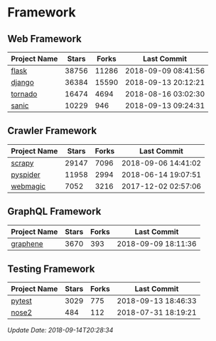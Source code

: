# Framework

## Web Framework

| Project Name | Stars | Forks | Last Commit |
| ------------ | ----- | ----- | ----------- |
| [flask](https://github.com/pallets/flask) | 38756 | 11286 | 2018-09-09 08:41:56 |
| [django](https://github.com/django/django) | 36384 | 15590 | 2018-09-13 20:12:21 |
| [tornado](https://github.com/tornadoweb/tornado) | 16474 | 4694 | 2018-08-16 03:02:30 |
| [sanic](https://github.com/huge-success/sanic) | 10229 | 946 | 2018-09-13 09:24:31 |

## Crawler Framework

| Project Name | Stars | Forks | Last Commit |
| ------------ | ----- | ----- | ----------- |
| [scrapy](https://github.com/scrapy/scrapy) | 29147 | 7096 | 2018-09-06 14:41:02 |
| [pyspider](https://github.com/binux/pyspider) | 11958 | 2994 | 2018-06-14 19:07:51 |
| [webmagic](https://github.com/code4craft/webmagic) | 7052 | 3216 | 2017-12-02 02:57:06 |

## GraphQL Framework

| Project Name | Stars | Forks | Last Commit |
| ------------ | ----- | ----- | ----------- |
| [graphene](https://github.com/graphql-python/graphene) | 3670 | 393 | 2018-09-09 18:11:36 |

## Testing Framework

| Project Name | Stars | Forks | Last Commit |
| ------------ | ----- | ----- | ----------- |
| [pytest](https://github.com/pytest-dev/pytest) | 3029 | 775 | 2018-09-13 18:46:33 |
| [nose2](https://github.com/nose-devs/nose2) | 484 | 112 | 2018-07-31 18:19:21 |

*Update Date: 2018-09-14T20:28:34*